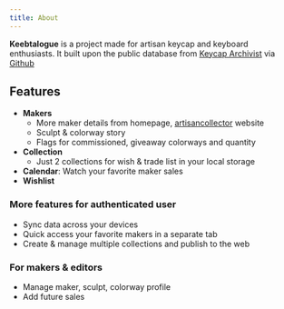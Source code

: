 ```yaml
---
title: About
---
```


**Keebtalogue** is a project made for artisan keycap and keyboard enthusiasts. It built upon the public database from [Keycap Archivist](https://keycap-archivist.com) via [Github](https://github.com/keycap-archivist/database)

## Features
- **Makers**
    - More maker details from homepage, [artisancollector](https://artisancollector.com) website
    - Sculpt & colorway story
    - Flags for commissioned, giveaway colorways and quantity
- **Collection**
    - Just 2 collections for wish & trade list in your local storage
- **Calendar**: Watch your favorite maker sales
- **Wishlist**

### More features for authenticated user
- Sync data across your devices
- Quick access your favorite makers in a separate tab
- Create & manage multiple collections and publish to the web

### For makers & editors
- Manage maker, sculpt, colorway profile
- Add future sales
